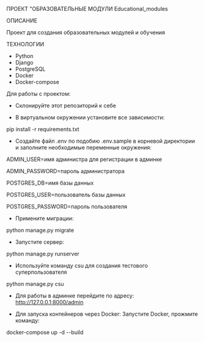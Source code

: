ПРОЕКТ "ОБРАЗОВАТЕЛЬНЫЕ МОДУЛИ
        Educational_modules
        
ОПИСАНИЕ

Проект для создания образовательных модулей и обучения

ТЕХНОЛОГИИ
* Python
* Django
* PostgreSQL
* Docker
* Docker-compose

Для работы с проектом: 

* Склонируйте этот репозиторий к себе

* В виртуальном окружении установите все зависимости:

pip install -r requirements.txt

* Создайте файл .env по подобию .env.sample в корневой директории и заполните необходимые переменные окружения:

ADMIN_USER=имя администра для регистрации в админке

ADMIN_PASSWORD=пароль администратора

POSTGRES_DB=имя базы данных

POSTGRES_USER=пользователь базы данных 

POSTGRES_PASSWORD=пароль пользователя

* Примените миграции:

python manage.py migrate

* Запустите сервер:

python manage.py runserver

* Используйте команду csu для создания тестового суперпользователя

python manage.py csu

* Для работы в админке перейдите по адресу: http://127.0.0.1:8000/admin

* Для запуска контейнеров через Docker: Запустите Docker, прожмите команду:

docker-compose up -d --build
